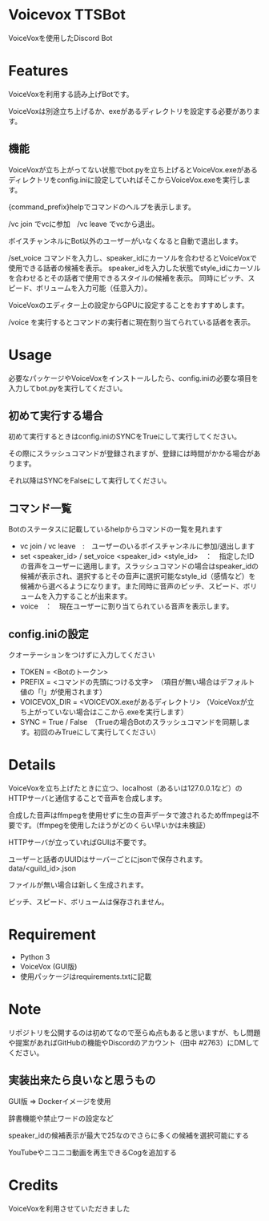 # Voicevox TTSBot

VoiceVoxを使用したDiscord Bot

# Features

VoiceVoxを利用する読み上げBotです。

VoiceVoxは別途立ち上げるか、exeがあるディレクトリを設定する必要があります。

## 機能

VoiceVoxが立ち上がってない状態でbot.pyを立ち上げるとVoiceVox.exeがあるディレクトリをconfig.iniに設定していればそこからVoiceVox.exeを実行します。

{command_prefix}helpでコマンドのヘルプを表示します。

/vc join でvcに参加　/vc leave でvcから退出。

ボイスチャンネルにBot以外のユーザーがいなくなると自動で退出します。

/set_voice コマンドを入力し、speaker_idにカーソルを合わせるとVoiceVoxで使用できる話者の候補を表示。
speaker_idを入力した状態でstyle_idにカーソルを合わせるとその話者で使用できるスタイルの候補を表示。
同時にピッチ、スピード、ボリュームを入力可能（任意入力）。

VoiceVoxのエディター上の設定からGPUに設定することをおすすめします。

/voice を実行するとコマンドの実行者に現在割り当てられている話者を表示。

# Usage

必要なパッケージやVoiceVoxをインストールしたら、config.iniの必要な項目を入力してbot.pyを実行してください。


## 初めて実行する場合

初めて実行するときはconfig.iniのSYNCをTrueにして実行してください。

その際にスラッシュコマンドが登録されますが、登録には時間がかかる場合があります。

それ以降はSYNCをFalseにして実行してください。

## コマンド一覧
Botのステータスに記載しているhelpからコマンドの一覧を見れます

- vc join / vc leave　:　ユーザーのいるボイスチャンネルに参加/退出します
- set <speaker_id> / set_voice <speaker_id> <style_id>　：　指定したIDの音声をユーザーに適用します。スラッシュコマンドの場合はspeaker_idの候補が表示され、選択するとその音声に選択可能なstyle_id（感情など）を候補から選べるようになります。また同時に音声のピッチ、スピード、ボリュームを入力することが出来ます。
- voice　：　現在ユーザーに割り当てられている音声を表示します。

## config.iniの設定
クオーテーションをつけずに入力してください

- TOKEN = <Botのトークン>
- PREFIX = <コマンドの先頭につける文字>　（項目が無い場合はデフォルト値の「!」が使用されます）
- VOICEVOX_DIR = <VOICEVOX.exeがあるディレクトリ> （VoiceVoxが立ち上がっていない場合はここから.exeを実行します）
- SYNC = True / False　（Trueの場合Botのスラッシュコマンドを同期します。初回のみTrueにして実行してください）

# Details

VoiceVoxを立ち上げたときに立つ、localhost（あるいは127.0.0.1など）のHTTPサーバと通信することで音声を合成します。

合成した音声はffmpegを使用せずに生の音声データで渡されるためffmpegは不要です。（ffmpegを使用したほうがどのくらい早いかは未検証）

HTTPサーバが立っていればGUIは不要です。

ユーザーと話者のUUIDはサーバーごとにjsonで保存されます。
data/<guild_id>.json

ファイルが無い場合は新しく生成されます。

ピッチ、スピード、ボリュームは保存されません。

# Requirement

* Python 3
* VoiceVox (GUI版)
* 使用パッケージはrequirements.txtに記載

# Note

リポジトリを公開するのは初めてなので至らぬ点もあると思いますが、もし問題や提案があればGitHubの機能やDiscordのアカウント（田中 #2763）にDMしてください。

## 実装出来たら良いなと思うもの

GUI版 => Dockerイメージを使用

辞書機能や禁止ワードの設定など

speaker_idの候補表示が最大で25なのでさらに多くの候補を選択可能にする

YouTubeやニコニコ動画を再生できるCogを追加する

# Credits

VoiceVoxを利用させていただきました
